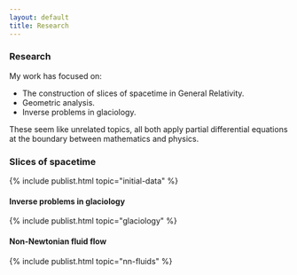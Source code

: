 ```yaml
---
layout: default
title: Research
---
```


### Research

My work has focused on:

* The construction of slices of spacetime in General Relativity.
* Geometric analysis.
* Inverse problems in glaciology.

These seem like unrelated topics, all both apply partial differential 
equations at the boundary between mathematics and physics.

### Slices of spacetime

{% include publist.html topic="initial-data" %}

#### Inverse problems in glaciology

{% include publist.html topic="glaciology" %}

#### Non-Newtonian fluid flow

{% include publist.html topic="nn-fluids" %}
